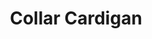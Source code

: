 ---
title: "Collar Cardigan"
categories: ["Women","Women/Cardigans"]
images: ["./IMG_7611.JPG","./IMG_7613.JPG","./IMG_7615.JPG"]
---